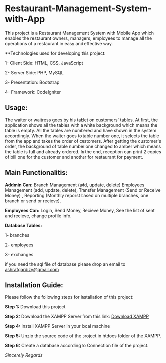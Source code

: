 # Restaurant-Management-System-with-App

This project is a Restaurant Management System with Mobile App which enables the restaurant owners, managers, employees to manage all the operations of a restaurant in easy and effective way. 


**Technologies used for developing this project:


  1- Client Side: HTML, CSS, JavaScript
  
  
  2- Server Side: PHP, MySQL
  
  
  3- Presentation: Bootstrap
  
  
  4- Framework: CodeIgniter 
  
  ## Usage:
  
The waiter or waitress goes by his tablet on customers' tables. At first, the application shows all the tables with a white background which means the table is empty. All the tables are numbered and have shown in the system accordingly. When the waiter goes to table number one, it selects the table from the app and takes the order of customers. After getting the customer's order, the background of table number one changed to amber which means the table is full and already ordered. In the end, reception can print 2 copies of bill one for the customer and another for restaurant for payment.
  
  
 ## Main Functionalitis:
  
  
  **Addmin Can:** Branch Management (add, update, delete) Employees Management (add, update, delete), Transfer Management (Send or Receive Money) , Reporting (Monthly reporst based on multiple branches, one branch or send or recieve).
  
  **Employees Can:** Login, Send Money, Recieve Money, See the list of sent and recieve, change profile info.
  
  **Database Tables:**
  
  1- branches
  
  2- employees
  
  3- exchanges
  
  
  if you need the sql file of database please drop an email to ashrafgardizy@gmail.com
  
## Installation Guide: 

Please follow the following steps for installation of this project:

**Step 1:** Download this project 

**Step 2:** Download the XAMPP Server from this link: [Download XAMPP](https://www.apachefriends.org/download.html)

**Step 4:** Install XAMPP Server in your local machine

**Step 5:** Unzip the source code of the project in htdocs folder of the XAMPP.

**Step 6:** Create a database according to Connection file of the project.

*Sincerely Regards*
